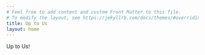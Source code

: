 ```yaml
---
# Feel free to add content and custom Front Matter to this file.
# To modify the layout, see https://jekyllrb.com/docs/themes/#overriding-theme-defaults
title: Up to Us
layout: home
---
```


Up to Us!
